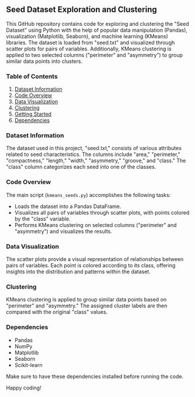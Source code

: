 ## Seed Dataset Exploration and Clustering

This GitHub repository contains code for exploring and clustering the "Seed Dataset" using Python with the help of popular data manipulation (Pandas), visualization (Matplotlib, Seaborn), and machine learning (KMeans) libraries. The dataset is loaded from "seed.txt" and visualized through scatter plots for pairs of variables. Additionally, KMeans clustering is applied to two selected columns ("perimeter" and "asymmetry") to group similar data points into clusters.

### Table of Contents

1. [Dataset Information](#dataset-information)
2. [Code Overview](#code-overview)
3. [Data Visualization](#data-visualization)
4. [Clustering](#clustering)
5. [Getting Started](#getting-started)
6. [Dependencies](#dependencies)

### Dataset Information

The dataset used in this project, "seed.txt," consists of various attributes related to seed characteristics. The columns include "area," "perimeter," "compactness," "length," "width," "asymmetry," "groove," and "class." The "class" column categorizes each seed into one of the classes.

### Code Overview

The main script (`kmeans_seeds.py`) accomplishes the following tasks:

- Loads the dataset into a Pandas DataFrame.
- Visualizes all pairs of variables through scatter plots, with points colored by the "class" variable.
- Performs KMeans clustering on selected columns ("perimeter" and "asymmetry") and visualizes the results.

### Data Visualization

The scatter plots provide a visual representation of relationships between pairs of variables. Each point is colored according to its class, offering insights into the distribution and patterns within the dataset.

### Clustering

KMeans clustering is applied to group similar data points based on "perimeter" and "asymmetry." The assigned cluster labels are then compared with the original "class" values.

### Dependencies

- Pandas
- NumPy
- Matplotlib
- Seaborn
- Scikit-learn

Make sure to have these dependencies installed before running the code.

Happy coding!
